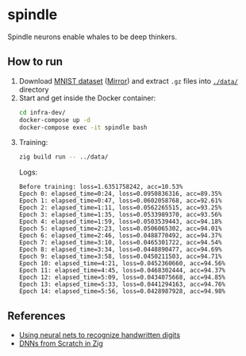 # spindle
Spindle neurons enable whales to be deep thinkers.

## How to run
1. Download [MNIST dataset](http://yann.lecun.com/exdb/mnist/) ([Mirror](https://github.com/cvdfoundation/mnist/tree/7477baf)) and extract `.gz` files into [`./data/`](./data/) directory
2. Start and get inside the Docker container:
    ```bash
    cd infra-dev/
    docker-compose up -d
    docker-compose exec -it spindle bash
    ```
3. Training:
    ```bash
    zig build run -- ../data/
    ```
    Logs:
    ```
    Before training: loss=1.6351758242, acc=10.53%
    Epoch 0: elapsed_time=0:24, loss=0.0950836316, acc=89.35%
    Epoch 1: elapsed_time=0:47, loss=0.0602058768, acc=92.61%
    Epoch 2: elapsed_time=1:11, loss=0.0562265515, acc=93.25%
    Epoch 3: elapsed_time=1:35, loss=0.0533989370, acc=93.56%
    Epoch 4: elapsed_time=1:59, loss=0.0503539443, acc=94.18%
    Epoch 5: elapsed_time=2:23, loss=0.0506065302, acc=94.01%
    Epoch 6: elapsed_time=2:46, loss=0.0488770492, acc=94.37%
    Epoch 7: elapsed_time=3:10, loss=0.0465301722, acc=94.54%
    Epoch 8: elapsed_time=3:34, loss=0.0448890477, acc=94.69%
    Epoch 9: elapsed_time=3:58, loss=0.0450211503, acc=94.71%
    Epoch 10: elapsed_time=4:21, loss=0.0452360660, acc=94.56%
    Epoch 11: elapsed_time=4:45, loss=0.0468302444, acc=94.37%
    Epoch 12: elapsed_time=5:09, loss=0.0434075668, acc=94.85%
    Epoch 13: elapsed_time=5:33, loss=0.0441294163, acc=94.76%
    Epoch 14: elapsed_time=5:56, loss=0.0428987928, acc=94.98%
    ```

## References
- [Using neural nets to recognize handwritten digits](http://neuralnetworksanddeeplearning.com/chap1.html)
- [DNNs from Scratch in Zig](https://monadmonkey.com/dnns-from-scratch-in-zig)
